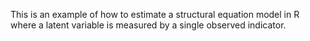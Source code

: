 This is an example of how to estimate a structural equation model in R where a latent variable is measured by a single observed indicator.
